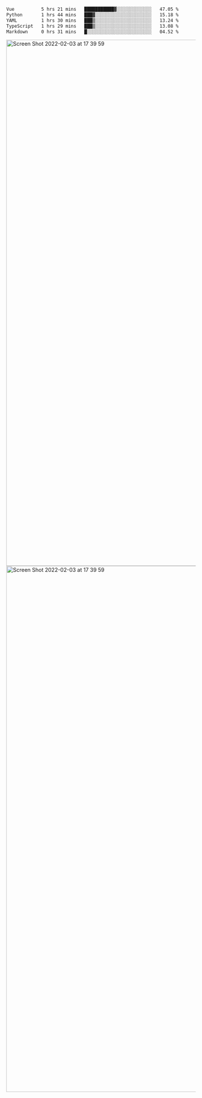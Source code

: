 <!--START_SECTION:waka-->

```txt
Vue          5 hrs 21 mins   ███████████▓░░░░░░░░░░░░░   47.05 %
Python       1 hrs 44 mins   ███▓░░░░░░░░░░░░░░░░░░░░░   15.18 %
YAML         1 hrs 30 mins   ███▒░░░░░░░░░░░░░░░░░░░░░   13.24 %
TypeScript   1 hrs 29 mins   ███▒░░░░░░░░░░░░░░░░░░░░░   13.08 %
Markdown     0 hrs 31 mins   █░░░░░░░░░░░░░░░░░░░░░░░░   04.52 %
```

<!--END_SECTION:waka-->

<img width="1400" alt="Screen Shot 2022-02-03 at 17 39 59" src="https://user-images.githubusercontent.com/45716542/152387304-f2b60485-53a6-4f4b-a818-5cefb1b0c0ae.png">
<img width="1400" alt="Screen Shot 2022-02-03 at 17 39 59" src="https://user-images.githubusercontent.com/45716542/152387273-ea5cdf21-2a45-44da-8bef-00c1763b1d42.png">
